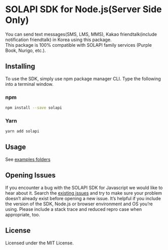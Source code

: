 # SOLAPI SDK for Node.js(Server Side Only)

You can send text messages(SMS, LMS, MMS), Kakao friendtalk(include notification friendtalk) in Korea using this
package.  
This package is 100% compatible with SOLAPI family services (Purple Book, Nurigo, etc.).

## Installing

To use the SDK, simply use npm package manager CLI. Type the following into a terminal window.

### npm

```bash
npm install --save solapi
```

### Yarn

```bash
yarn add solapi
```

## Usage

See [examples folders](https://github.com/solapi/solapi-nodejs/tree/master/examples)

[//]: # (TODO: Need to add next solapi document link)

## Opening Issues

If you encounter a bug with the SOLAPI SDK for Javascript we would like to hear about it. Search
the [existing issues](https://github.com/solapi/solapi-nodejs/issues) and try to make sure your problem doesn’t
already exist before opening a new issue. It’s helpful if you include the version of the SDK, Node.js or browser
environment and OS you’re using. Please include a stack trace and reduced repro case when appropriate, too.

## License

Licensed under the MIT License.
